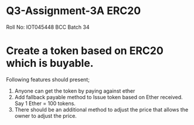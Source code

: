 # Q3-Assignment-3A ERC20 
Roll No: IOT045448
BCC Batch 34

# Create a token based on ERC20 which is buyable.

Following features should present;
1. Anyone can get the token by paying against ether
2. Add fallback payable method to Issue token based on Ether received. Say 1 Ether = 100 tokens.
3. There should be an additional method to adjust the price that allows the owner to adjust the price.

